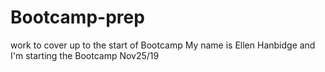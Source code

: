 # Bootcamp-prep
work to cover up to the start of Bootcamp
My name is Ellen Hanbidge and I'm starting the Bootcamp Nov25/19
